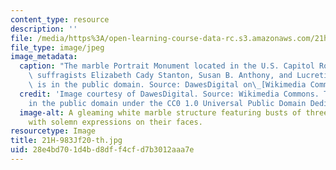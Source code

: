 ```yaml
---
content_type: resource
description: ''
file: /media/https%3A/open-learning-course-data-rc.s3.amazonaws.com/21h-983j-gender-historical-perspectives-fall-2020/28e4bd701d4bd8dff4cfd7b3012aaa7e_21H-983Jf20-th.jpg
file_type: image/jpeg
image_metadata:
  caption: "The marble Portrait Monument located in the U.S. Capitol Rotunda depicting\
    \ suffragists Elizabeth Cady Stanton, Susan B. Anthony, and Lucretia Mott. (Image\
    \ is in the public domain. Source: DawesDigital on\_[Wikimedia Commons](https://en.wikipedia.org/wiki/File:PortraitMonumentImage01.jpg).)"
  credit: 'Image courtesy of DawesDigital. Source: Wikimedia Commons. This image is
    in the public domain under the CC0 1.0 Universal Public Domain Dedication.'
  image-alt: A gleaming white marble structure featuring busts of three mature women
    with solemn expressions on their faces.
resourcetype: Image
title: 21H-983Jf20-th.jpg
uid: 28e4bd70-1d4b-d8df-f4cf-d7b3012aaa7e
---
```

